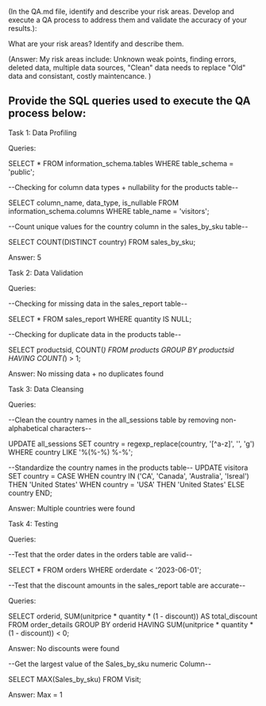 (In the QA.md file, identify and describe your risk areas. Develop and execute a QA process to address them and validate the accuracy of your results.):

What are your risk areas? Identify and describe them.

(Answer: My risk areas include: Unknown weak points, finding errors, deleted data, multiple data sources, "Clean" data needs to replace "Old" data and consistant, costly maintencance. )

Provide the SQL queries used to execute the QA process below:
-------------------------------

Task 1: Data Profiling

Queries:

SELECT *
FROM information_schema.tables
WHERE table_schema = 'public';


--Checking for column data types + nullability for the products table--

SELECT column_name, data_type, is_nullable
FROM information_schema.columns
WHERE table_name = 'visitors';


--Count unique values for the country column in the sales_by_sku table--

SELECT COUNT(DISTINCT country)
FROM sales_by_sku;

Answer: 5

Task 2: Data Validation

Queries:

--Checking for missing data in the sales_report table--

SELECT *
FROM sales_report
WHERE quantity IS NULL;


--Checking for duplicate data in the products table--

SELECT productsid, COUNT(*)
FROM products
GROUP BY productsid
HAVING COUNT(*) > 1;


Answer: No missing data + no duplicates found

Task 3: Data Cleansing

Queries:

--Clean the country names in the all_sessions table by removing non-alphabetical characters--

UPDATE all_sessions
SET country = regexp_replace(country, '[^a-z]', '', 'g')
WHERE country LIKE '%(%-%) %-%';

--Standardize the country names in the products table--
UPDATE visitora
SET country = CASE
    WHEN country IN ('CA', 'Canada', 'Australia', 'Isreal') THEN 'United States'
    WHEN country = 'USA' THEN 'United States'
    ELSE country
    END;

Answer: Multiple countries were found

Task 4: Testing

Queries:

--Test that the order dates in the orders table are valid--

SELECT *
FROM orders
WHERE orderdate < '2023-06-01';


--Test that the discount amounts in the sales_report table are accurate--

Queries:

SELECT orderid, SUM(unitprice * quantity * (1 - discount)) AS total_discount
FROM order_details
GROUP BY orderid
HAVING SUM(unitprice * quantity * (1 - discount)) < 0;

Answer: No discounts were found


--Get the largest value of the Sales_by_sku numeric Column--


SELECT  MAX(Sales_by_sku) FROM Visit;

Answer: Max = 1




